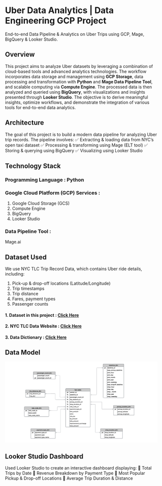 # Uber Data Analytics | Data Engineering GCP Project

 End-to-end Data Pipeline & Analytics on Uber Trips using GCP, Mage, BigQuery & Looker Studio.


## Overview

This project aims to analyze Uber datasets by leveraging a combination of cloud-based tools and advanced analytics technologies. The workflow incorporates data storage and management using **GCP Storage**, data processing and transformation with **Python** and **Mage Data Pipeline Tool**, and scalable computing via **Compute Engine**. The processed data is then analyzed and queried using **BigQuery**, with visualizations and insights presented through **Looker Studio**.
The objective is to derive meaningful insights, optimize workflows, and demonstrate the integration of various tools for end-to-end data analytics.


 ## Architecture 

The goal of this project is to build a modern data pipeline for analyzing Uber trip records. The pipeline involves:
✅ Extracting & loading data from NYC’s open taxi dataset
✅ Processing & transforming using Mage (ELT tool)
✅ Storing & querying using BigQuery
✅ Visualizing using Looker Studio


## Technology Stack
### Programming Language : Python
### Google Cloud Platform (GCP) Services :
1. Google Cloud Storage (GCS)
2. Compute Engine
3. BigQuery
4. Looker Studio
 ### Data Pipeline Tool : 
Mage.ai

## Dataset Used
We use NYC TLC Trip Record Data, which contains Uber ride details, including:
1. Pick-up & drop-off locations (Latitude/Longitude)
2. Trip timestamps
3. Trip distance
4. Fares, payment types
5. Passenger counts


#### 1. Dataset in this project : [Click Here](https://github.com/Gyanvhi16/Uber-Data-Analytics/tree/main/dataset)
#### 2. NYC TLC Data Website : [Click Here](https://www.nyc.gov/site/tlc/about/tlc-trip-record-data.page)
#### 3. Data Dictionary : [Click Here](https://github.com/Gyanvhi16/Uber-Data-Analytics/blob/main/Data%20Dictionary.png) 

## Data Model 

<img src="Data Model.png">


 ## Looker Studio Dashboard
Used Looker Studio to create an interactive dashboard displaying:
📌 Total Trips by Date
📌 Revenue Breakdown by Payment Type
📌 Most Popular Pickup & Drop-off Locations
📌 Average Trip Duration & Distance
